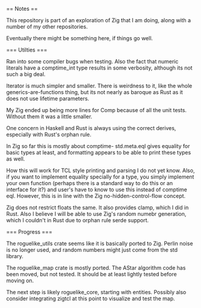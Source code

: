 == Notes ==

This repository is part of an exploration of Zig that I am doing, along with a number of my other repositories.

Eventually there might be something here, if things go well.


=== Utilties ===

Ran into some compiler bugs when testing. Also the fact that numeric literals have a comptime_int type
results in some verbosity, although its not such a big deal.


Iterator is much simpler and smaller. There is weirdness to it, like the whole generics-are-functions thing,
but its not nearly as baroque as Rust as it does not use lifetime parameters.


My Zig ended up being more lines for Comp because of all the unit tests. Without them it was a little smaller.


One concern in Haskell and Rust is always using the correct derives, especially with Rust's
orphan rule.

In Zig so far this is mostly about comptime- std.meta.eql gives equality for basic types at least,
and formatting appears to be able to print these types as well.

How this will work for TCL style printing and parsing I do not yet know. Also, if you want to
implement equality specially for a type, you simply implement your own function (perhaps there
is a standard way to do this or an interface for it?) and user's have to know to use this instead
of comptime eql. However, this is in line with the Zig no-hidden-control-flow concept.


Zig does not restrict floats the same. It also provides clamp, which I did in Rust.
Also I believe I will be able to use Zig's random numebr generation, which I couldn't in Rust
due to orphan rule serde support.


=== Progress ===

The roguelike_utils crate seems like it is basically ported to Zig. Perlin noise is no longer
used, and random numbers might just come from the std library.

The roguelike_map crate is mostly ported. The AStar algorithm code has been moved, but not tested.
It should be at least lightly tested before moving on.

The next step is likely roguelike_core, starting with entities.
Possibly also consider integrating zigtcl at this point to visualize and test the map.
